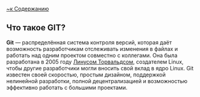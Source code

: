 [~к Содержанию](./readme.md)

## Что такое GIT?
**Git**
 — распределённая система контроля версий, которая даёт возможность разработчикам отслеживать изменения в файлах и работать над одним проектом совместно с коллегами. Она была разработана в 2005 году [Линусом Торвальдсом](https://ru.wikipedia.org/wiki/%D0%A2%D0%BE%D1%80%D0%B2%D0%B0%D0%BB%D1%8C%D0%B4%D1%81,_%D0%9B%D0%B8%D0%BD%D1%83%D1%81), создателем Linux, чтобы другие разработчики могли вносить свой вклад в ядро Linux. Git известен своей скоростью, простым дизайном, поддержкой нелинейной разработки, полной децентрализацией и возможностью эффективно работать с большими проектами.